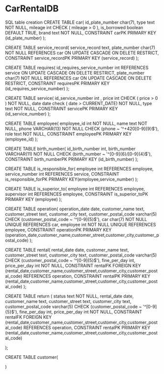# CarRentalDB
SQL table creation
CREATE TABLE car(
    id_plate_number char(7),
    type text NOT NULL,
    mileage int CHECK ( mileage > 0 ),
    is_borrowed boolean DEFAULT TRUE,
    brand text NOT NULL,
    CONSTRAINT carPK PRIMARY KEY (id_plate_number)
);

CREATE TABLE service_record(
    service_record text,
    plate_number char(7) NOT NULL REFERENCES car ON UPDATE CASCADE ON DELETE RESTRICT,
    CONSTRAINT service_recordPK PRIMARY KEY (service_record)
);

CREATE TABLE requires(
    id_requires_service_number int REFERENCES service ON UPDATE CASCADE ON DELETE RESTRICT,
    plate_number char(7) NOT NULL REFERENCES car ON UPDATE CASCADE ON DELETE RESTRICT,
    CONSTRAINT requiresPK PRIMARY KEY (id_requires_service_number)
);

CREATE TABLE service(
    id_service_number int ,
    price int CHECK ( price > 0 ) NOT NULL,
    date date check ( date > CURRENT_DATE) NOT NULL,
    type text NOT NULL,
    CONSTRAINT servicePK PRIMARY KEY (id_service_number)
);

CREATE TABLE employee(
    employee_id int NOT NULL,
    name text NOT NULL,
    phone VARCHAR(13) NOT NULL CHECK (phone ~ '^\+420[0-9]{9}$'),
    role text NOT NULL,
    CONSTRAINT employeePK PRIMARY KEY (employee_id)
);

CREATE TABLE birth_number(
    id_birth_number int,
    birth_number VARCHAR(11) NOT NULL CHECK (birth_number ~ '^[0-9]{6}/[0-9]{4}$'),
    CONSTRAINT birth_numberPK PRIMARY KEY (id_birth_number)
);

CREATE TABLE is_responsible_for(
    employee int REFERENCES employee,
    service_number int REFERENCES service,
    CONSTRAINT is_responsible_forPK PRIMARY KEY(employee,service_number)
);

CREATE TABLE is_superior_to(
    employee int REFERENCES employee,
    supervisor int REFERENCES employee,
    CONSTRAINT is_superior_toPK PRIMARY KEY (employee)
);

CREATE TABLE operation(
    operation_date date,
    customer_name text,
    customer_street text,
    customer_city text,
    customer_postal_code varchar(5) CHECK (customer_postal_code ~ '^[0-9]{5}$'),
    car char(7) NOT NULL UNIQUE REFERENCES car,
    employee int NOT NULL UNIQUE REFERENCES employee,
    CONSTRAINT operationPK PRIMARY KEY (operation_date,customer_name,customer_street,customer_city,customer_postal_code)
);

CREATE TABLE rental(
    rental_date date,
    customer_name text,
    customer_street text,
    customer_city text,
    customer_postal_code varchar(5) CHECK (customer_postal_code ~ '^[0-9]{5}$'),
    fine_per_day int,
    price_per_day int NOT NULL,
    CONSTRAINT rentalFK FOREIGN KEY (rental_date,customer_name,customer_street,customer_city,customer_postal_code)
                   REFERENCES operation,
    CONSTRAINT rentalPK PRIMARY KEY (rental_date,customer_name,customer_street,customer_city,customer_postal_code)
);

CREATE TABLE return (
    status text NOT NULL,
    rental_date date,
    customer_name text,
    customer_street text,
    customer_city text,
    customer_postal_code varchar(5) CHECK (customer_postal_code ~ '^[0-9]{5}$'),
    fine_per_day int,
    price_per_day int NOT NULL,
    CONSTRAINT rentalFK FOREIGN KEY (rental_date,customer_name,customer_street,customer_city,customer_postal_code)
        REFERENCES operation,
    CONSTRAINT rentalPK PRIMARY KEY (rental_date,customer_name,customer_street,customer_city,customer_postal_code)
    
);

CREATE TABLE customer(
    
)




